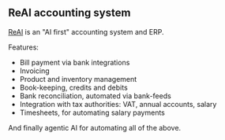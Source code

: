 ## ReAI accounting system

[ReAI](https://reai.no) is an "AI first" accounting system and ERP. 

Features: 

* Bill payment via bank integrations
* Invoicing
* Product and inventory management
* Book-keeping, credits and debits
* Bank reconciliation, automated via bank-feeds
* Integration with tax authorities: VAT, annual accounts, salary 
* Timesheets, for automating salary payments

And finally agentic AI for automating all of the above. 